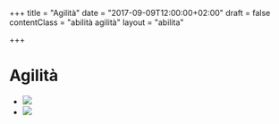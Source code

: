 +++
title = "Agilità"
date =  "2017-09-09T12:00:00+02:00"
draft = false
contentClass = "abilità agilità"
layout = "abilita"

+++

# Agilità

- ![ ](/images/abilita/agilita/01.jpg)
- ![ ](/images/abilita/agilita/02.jpg)
